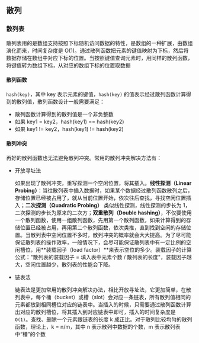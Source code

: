 ## 散列

### 散列表

散列表用的是数组支持按照下标随机访问数据的特性，是数组的一种扩展，由数组演化而来，时间复杂度是 O(1)。通过散列函数把元素的键值映射为下标，然后将数据存储在数组中对应下标的位置。当按照键值查询元素时，用同样的散列函数，将键值转为数组下标，从对应的数组下标的位置取数据

#### 散列函数

`hash(key)`，其中 key 表示元素的键值，`hash(key)` 的值表示经过散列函数计算得到的散列值，散列函数设计一般需要满足：

* 散列函数计算得到的散列值是一个非负整数
* 如果 key1 = key2，hash(key1) == hash(key2)
* 如果 key1 != key2，hash(key1) != hash(key2)

#### 散列冲突

再好的散列函数也无法避免散列冲突。常用的散列冲突解决方法有：

* 开放寻址法

  如果出现了散列冲突，重写探测一个空闲位置，将其插入。**线性探测（Linear Probing）**：当往散列表中插入数据时，如果某个数据经过散列函数散列之后，存储位置已经被占用了，就从当前位置开始，依次往后查找，寻找空闲位置插入；**二次探测（Quadratic Probing）** 类似线性探测，线性探测的步长为 1，二次探测的步长为原来的二次方；**双重散列（Double hashing）**，不仅要使用一个散列函数，使用一组散列函数，先用第一个散列函数，如果计算得到的存储位置已经被占用，再用第二个散列函数，依次类推，直到找到空闲的存储位置。当散列表中空闲位置不多时，散列冲突的概率就会大大提高。为了尽可能保证散列表的操作效率，一般情况下，会尽可能保证散列表中有一定比例的空闲槽位，用**装载因子（load factor）**来表示空位的多少。装载因子的计算公式："散列表的装载因子 = 填入表中元素个数 / 散列表的长度"，装载因子越大，空闲位置越少，散列表的性能会下降。

* 链表法

  链表法是更加常用的散列冲突解决办法，相比开放寻址法，它更加简单，在散列表中，每个桶（bucket）或槽（slot）会对应一条链表，所有散列值相同的元素都放到相同槽位对应的链表中。当插入的时候，只需要通过散列函数计算出对应的散列槽位，将其插入到对应链表中即可，插入的时间复杂度是 `O(1)`。查找、删除一个元素跟链表的长度 k 成正比。对于散列比较均匀的散列函数，理论上，k = n/m，其中 n 表示散列中数据的个数，m 表示散列表中“槽”的个数

  


